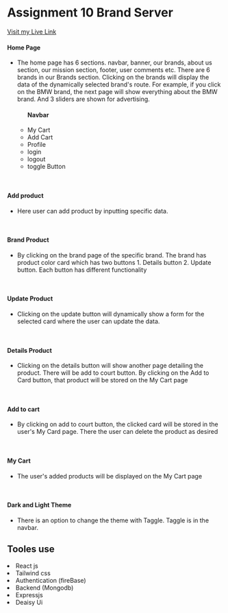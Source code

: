 # Assignment 10 Brand Server 

[Visit my Live Link](https://brand-client.web.app/)

<h4>Home Page </h4>
<ul>
    <li>
    The home page has 6 sections. navbar, banner, our brands, about us section, our mission section, footer, user comments etc. There are 6 brands in our Brands section. Clicking on the brands will display the data of the dynamically selected brand's route. For example, if you click on the BMW brand, the next page will show everything about the BMW brand. And 3 sliders are shown for advertising.</li>
    <ul>
    <h4>Navbar</h4>
    <li>My Cart</li>
    <li>Add Cart</li>
    <li>Profile</li>
    <li>login</li>
    <li>logout</li>
    <li>toggle Button</li>
    </ul>
</ul>
<br>
<h4>Add product</h4>
<ul>
    <li> Here user can add product by inputting specific data.</li>
</ul>
<br>
<h4>Brand Product</h4>
<ul>
    <li>
    By clicking on the brand page of the specific brand. The brand has product color card which has two buttons 1. Details button 2. Update button. Each button has different functionality
    </li>
</ul>
<br>
<h4>Update Product</h4>
<ul>
    <li>Clicking on the update button will dynamically show a form for the selected card where the user can update the data.</li>
</ul>
<br>
<h4>Details Product</h4>
<ul>
    <li>Clicking on the details button will show another page detailing the product. There will be add to court button. By clicking on the Add to Card button, that product will be stored on the My Cart page</li>
</ul>
<br>
<h4>Add to cart</h4>
<ul>
    <li>By clicking on add to court button, the clicked card will be stored in the user's My Card page. There the user can delete the product as desired</li>
</ul>
<br>
<h4>My Cart</h4>
<ul>
    <li>The user's added products will be displayed on the My Cart page</li>
</ul>
<br>
<h4>Dark and Light Theme</h4>
<ul>
    <li>There is an option to change the theme with Taggle. Taggle is in the navbar.</li>
</ul>


## Tooles use 
<li> React js </li>
<li> Tailwind css </li>
<li> Authentication (fireBase) </li>
<li> Backend (Mongodb) </li>
<li> Expressjs</li>
<li>Deaisy Ui</li>


